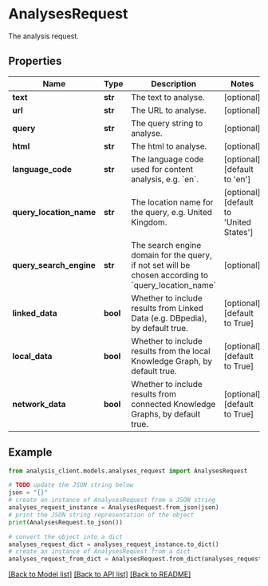 # AnalysesRequest

The analysis request.

## Properties

Name | Type | Description | Notes
------------ | ------------- | ------------- | -------------
**text** | **str** | The text to analyse. | [optional] 
**url** | **str** | The URL to analyse. | [optional] 
**query** | **str** | The query string to analyse. | [optional] 
**html** | **str** | The html to analyse. | [optional] 
**language_code** | **str** | The language code used for content analysis, e.g. &#x60;en&#x60;. | [optional] [default to 'en']
**query_location_name** | **str** | The location name for the query, e.g. United Kingdom. | [optional] [default to 'United States']
**query_search_engine** | **str** | The search engine domain for the query, if not set will be chosen according to &#x60;query_location_name&#x60; | [optional] 
**linked_data** | **bool** | Whether to include results from Linked Data (e.g. DBpedia), by default true. | [optional] [default to True]
**local_data** | **bool** | Whether to include results from the local Knowledge Graph, by default true. | [optional] [default to True]
**network_data** | **bool** | Whether to include results from connected Knowledge Graphs, by default true. | [optional] [default to True]

## Example

```python
from analysis_client.models.analyses_request import AnalysesRequest

# TODO update the JSON string below
json = "{}"
# create an instance of AnalysesRequest from a JSON string
analyses_request_instance = AnalysesRequest.from_json(json)
# print the JSON string representation of the object
print(AnalysesRequest.to_json())

# convert the object into a dict
analyses_request_dict = analyses_request_instance.to_dict()
# create an instance of AnalysesRequest from a dict
analyses_request_from_dict = AnalysesRequest.from_dict(analyses_request_dict)
```
[[Back to Model list]](../README.md#documentation-for-models) [[Back to API list]](../README.md#documentation-for-api-endpoints) [[Back to README]](../README.md)


